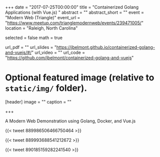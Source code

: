 +++
date = "2017-07-25T00:00:00"
title = "Containerized Golang Applications (with Vue.js) "
abstract = ""
abstract_short = ""
event = "Modern Web (Triangle)"
event_url = "https://www.meetup.com/trianglemodernweb/events/239471005/"
location = "Raleigh, North Carolina"

selected = false
math = true

url_pdf = ""
url_slides = "https://jbelmont.github.io/containerized-golang-and-vuejs/#/"
url_video = ""
url_code = "https://github.com/jbelmont/containerized-golang-and-vuejs"

# Optional featured image (relative to `static/img/` folder).
[header]
image = ""
caption = ""

+++

A Modern Web Demonstration using Golang, Docker, and Vue.js

{{< tweet 889986506466750464 >}}

{{< tweet 889993688541212672 >}}

{{< tweet 890185159282241540 >}}